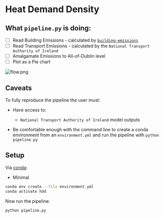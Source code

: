 # Heat Demand Density

## What `pipeline.py` is doing:

- [ ] Read Building Emissions - calculated by [`building-emissions`](../building-emissions)
- [ ] Read Transport Emissions - calculated by the `National Transport Authority of Ireland` 
- [ ] Amalgamate Emissions to All-of-Dublin level
- [ ] Plot as a Pie chart 

![flow.png](flow.png)

## Caveats

To fully reproduce the pipeline the user must:

- Have access to:
    - `National Transport Authority of Ireland` model outputs 

- Be comfortable enough with the command line to create a conda environment from an `environment.yml` and run the pipeline with `python pipeline.py`


## Setup

Via [conda](https://github.com/conda-forge/miniforge):

- Minimal
```bash
conda env create --file environment.yml
conda activate hdd
```

Now run the pipeline:

```bash
python pipeline.py
```